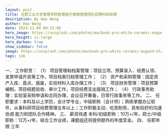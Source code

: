 ```yaml
---
layout: post
title: 合肥工业大学管理学院智慧医疗健康管理团队招聘科研助理
description: By Hao Wang
author: Hao Wang
date: 2024-11-04 09:15:00
hero_image: https://unsplash.com/photos/macbook-pro-white-ceramic-mugand-black-smartphone-on-table-cckf4TsHAuw
hero_height: is-large
hero_darken: true
show_sidebar: false
image: https://unsplash.com/photos/macbook-pro-white-ceramic-mugand-black-smartphone-on-table-cckf4TsHAuw
tags: job
---
```


一、	工作职责：
（1）	项目管理和档案管理：项目立项、预算录入、经费认领、发票申请开具等工作，项目档案归档管理工作；
（2）	资产和采购管理：固定资产入库、盘点、报废，实验材料入库办理工作；
（3）	项目财务管理：项目预算编制，项目结题验收、审计工作，项目经费支出报销工作；
（4）	行政事务助理：实验室采购申请和合同办理，会议召开筹备，日常行政事务等工作。
二、 任职要求：本科及以上学历，会计学专业，中级职称（会计师）；熟练掌握办公软件，从事科研项目经费管理五年以上；工作积极主动、吃苦耐劳，具有较好的沟通协调 能力和团队合作精神。
三、 薪资待遇
本科/初级职称：10万+/年，硕士/中级职称：12万+/年，结合工作业绩，课题组还将提供额外的年度奖金。
四、 任职年限
     三年
